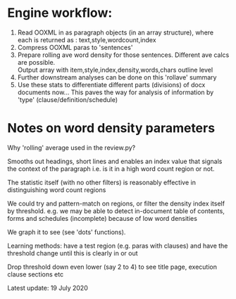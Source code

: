 # Engine workflow:

1. Read OOXML in as paragraph objects (in an array structure), where each is returned as : text,style,wordcount,index
2. Compress OOXML paras to 'sentences'
3. Prepare rolling ave word density for those  sentences.
Different ave calcs are possible.  
Output array with item,style,index,density,words,chars outline level
4. Further downstream analyses can be done on this 'rollave' summary
5. Use these stats to differentiate different parts (divisions) of docx documents now...
This paves the way for analysis of information by 'type' (clause/definition/schedule)

# Notes on word density parameters

Why 'rolling' average used in the review.py?

Smooths out headings, short lines and enables an index value that signals the context of the paragraph
i.e. is it in a high word count region or not.

The statistic itself (with no other filters) is reasonably effective in distinguishing word count regions

We could try and pattern-match on regions, or filter the density index itself by threshold.
e.g. we may be able to detect in-document table of contents, forms and schedules (incomplete) because of low word densities

We graph it to see (see 'dots' functions).  

Learning methods: have a test region (e.g. paras with clauses) and have the threshold change until this is clearly in or out

Drop threshold down even lower (say 2 to 4) to see title page, execution clause sections etc

Latest update: 19 July 2020
